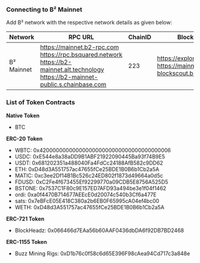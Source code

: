 ###  Connecting to B² Mainnet

Add B² network with the respective network details as given below:


| Network | RPC URL | ChainID | Block Explorer URL | Currency |
| --- | --- | --- | --- | --- |
| B² Mainnet | https://mainnet.b2-rpc.com <br> https://rpc.bsquared.network <br> https://b2-mainnet.alt.technology <br> https://b2-mainnet-public.s.chainbase.com | 223 | https://explorer.bsquared.network <br> https://mainnet-blockscout.bsquared.network | BTC |


###  List of Token Contracts 

**Native Token** 
- BTC

**ERC-20 Token**  
- WBTC: 0x4200000000000000000000000000000000000006
- USDC: 0xE544e8a38aDD9B1ABF21922090445Ba93f74B9E5
- USDT: 0x681202351a488040Fa4FdCc24188AfB582c9DD62
- ETH: 0xD48d3A551757ac47655fCe25BDE1B0B6b1Cb2a5A
- MATIC: 0xc3ee2Df14B1Bc526c24ED802f1873d49664a0d5c
- FDUSD: 0xC2Fe4f673455Ef92299770a09CDB5E8756A525D5
- BSTONE: 0x7537C1F80c9E157ED7AFD93a494be3e1f04f1462
- ordi: 0xa0f4470B714677AEEcE0d20074c540b3Cf6a477E
- sats: 0x7eBFcE05E418C380a2b6EB0F65995cA04ef4bc00
- WETH: 0xD48d3A551757ac47655fCe25BDE1B0B6b1Cb2a5A

**ERC-721 Token**  
- BlockHeadz: 0x066466d7EAa56b60AAF0436dbDA6f92DB7BD2468

**ERC-1155 Token**  
- Buzz Mining Rigs: 0xD1b76c0f58c6d65E396F98cAea94Cd717c3a848e
